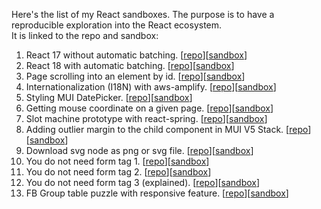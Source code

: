 Here's the list of my React sandboxes.
The purpose is to have a reproducible exploration into the React ecosystem.  
It is linked to the repo and sandbox:
1. React 17 without automatic batching. [[repo](https://github.com/artidata/react17-without-automatic-batching)][[sandbox](https://codesandbox.io/s/github/artidata/react17-without-automatic-batching)]
2. React 18 with automatic batching. [[repo](https://github.com/artidata/react18-with-automatic-batching)][[sandbox](https://codesandbox.io/s/github/artidata/react18-with-automatic-batching)]
3. Page scrolling into an element by id. [[repo](https://github.com/artidata/scrollIntoView)][[sandbox](https://codesandbox.io/s/github/artidata/scrollIntoView)]
4. Internationalization (I18N) with aws-amplify. [[repo](https://github.com/artidata/amplify-i18n)][[sandbox](https://codesandbox.io/s/github/artidata/amplify-i18n)]
5. Styling MUI DatePicker. [[repo](https://github.com/artidata/styling-mui-datepicker)][[sandbox](https://codesandbox.io/s/github/artidata/styling-mui-datepicker)] 
6. Getting mouse coordinate on a given page. [[repo](https://github.com/artidata/mouse-coordinate)][[sandbox](https://codesandbox.io/s/github/artidata/mouse-coordinate)]
7. Slot machine prototype with react-spring. [[repo](https://github.com/artidata/slot-react-spring)][[sandbox](https://codesandbox.io/s/github/artidata/slot-react-spring)]
8. Adding outlier margin to the child component in MUI V5 Stack. [[repo](https://github.com/artidata/mui-v5-stack-outlier)][[sandbox](https://codesandbox.io/s/github/artidata/mui-v5-stack-outlier)] 
9. Download svg node as png or svg file. [[repo](https://github.com/artidata/svg-to-png-or-svg)][[sandbox](https://codesandbox.io/s/github/artidata/svg-to-png-or-svg)]
10. You do not need form tag 1. [[repo](https://github.com/artidata/form-tag-obsolete-pre)][[sandbox](https://codesandbox.io/s/github/artidata/form-tag-obsolete-pre)]
11. You do not need form tag 2. [[repo](https://github.com/artidata/form-tag-obsolete)][[sandbox](https://codesandbox.io/s/github/artidata/form-tag-obsolete)]
12. You do not need form tag 3 (explained). [[repo](https://github.com/artidata/form-tag-inconsistency)][[sandbox](https://codesandbox.io/s/github/artidata/form-tag-inconsistency)]
13. FB Group table puzzle with responsive feature. [[repo](https://github.com/artidata/fbgroup-table-puzzle)][[sandbox](https://codesandbox.io/s/github/artidata/fbgroup-table-puzzle)]